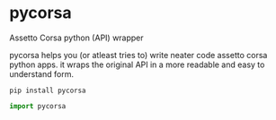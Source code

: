 # pycorsa
Assetto Corsa python (API) wrapper

pycorsa helps you (or atleast tries to) write neater code assetto corsa python apps. it wraps the original API in a more readable and easy to understand form. 

``` 
pip install pycorsa
```

```py
import pycorsa
```
